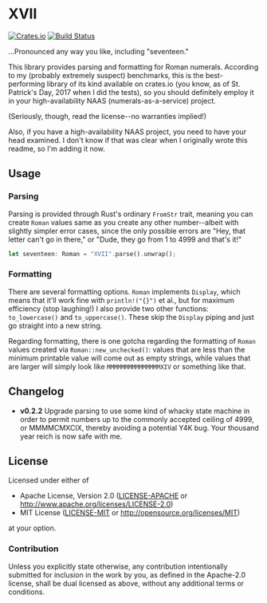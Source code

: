 # XVII

[![Crates.io](https://img.shields.io/crates/v/xvii.svg)](https://crates.io/crates/xvii)
[![Build Status](https://travis-ci.org/archer884/xvii.svg?branch=master)](https://travis-ci.org/archer884/xvii)

...Pronounced any way you like, including "seventeen."

This library provides parsing and formatting for Roman numerals. According to my (probably extremely suspect) benchmarks, this is the best-performing library of its kind available on crates.io (you know, as of St. Patrick's Day, 2017 when I did the tests), so you should definitely employ it in your high-availability NAAS (numerals-as-a-service) project.

(Seriously, though, read the license--no warranties implied!)

Also, if you have a high-availability NAAS project, you need to have your head examined. I don't know if that was clear when I originally wrote this readme, so I'm adding it now.

## Usage

### Parsing

Parsing is provided through Rust's ordinary `FromStr` trait, meaning you can create `Roman` values same as you create any other number--albeit with slightly simpler error cases, since the only possible errors are "Hey, that letter can't go in there," or "Dude, they go from 1 to 4999 and that's it!"

```rust
let seventeen: Roman = "XVII".parse().unwrap();
```

### Formatting

There are several formatting options. `Roman` implements `Display`, which means that it'll work fine with `println!("{}")` et al., but for maximum efficiency (stop laughing!) I also provide two other functions: `to_lowercase()` and `to_uppercase()`. These skip the `Display` piping and just go straight into a new string.

Regarding formatting, there is one gotcha regarding the formatting of `Roman` values created via `Roman::new_unchecked()`: values that are less than the minimum printable value will come out as empty strings, while values that are larger will simply look like `MMMMMMMMMMMMMMMXIV` or something like that.

## Changelog

* **v0.2.2** Upgrade parsing to use some kind of whacky state machine in order to permit numbers up to the commonly accepted ceiling of 4999, or MMMMCMXCIX, thereby avoiding a potential Y4K bug. Your thousand year reich is now safe with me.

## License

Licensed under either of

* Apache License, Version 2.0 ([LICENSE-APACHE][apc] or http://www.apache.org/licenses/LICENSE-2.0)
* MIT License ([LICENSE-MIT][mit] or http://opensource.org/licenses/MIT)

at your option.

### Contribution

Unless you explicitly state otherwise, any contribution intentionally submitted for inclusion in the work by you, as defined in the Apache-2.0 license, shall be dual licensed as above, without any additional terms or conditions.

[apc]:https://github.com/archer884/xvii/blob/master/LICENSE-APACHE
[mit]:https://github.com/archer884/xvii/blob/master/LICENSE-MIT
